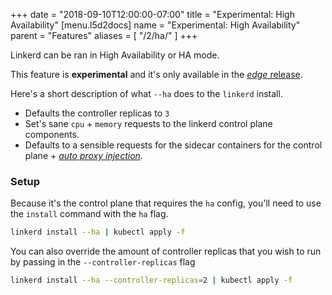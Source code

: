 +++
date = "2018-09-10T12:00:00-07:00"
title = "Experimental: High Availability"
[menu.l5d2docs]
  name = "Experimental: High Availability"
  parent = "Features"
aliases = [
  "/2/ha/"
]
+++

Linkerd can be ran in High Availability or HA mode.

This feature is **experimental** and it's only available in the [_edge_ release](../edge/).

Here's a short description of what `--ha` does to the `linkerd` install.

* Defaults the controller replicas to `3`
* Set's sane `cpu` + `memory` requests to the linkerd control plane components.
* Defaults to a sensible requests for the sidecar containers for the control plane + [_auto proxy injection_](../proxy-injection/).


### Setup
Because it's the control plane that requires the `ha` config, you'll need to use the `install` command with the `ha` flag.

```bash
linkerd install --ha | kubectl apply -f
```

You can also override the amount of controller replicas that you wish to run by passing in the `--controller-replicas` flag

```bash
linkerd install --ha --controller-replicas=2 | kubectl apply -f
```
